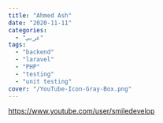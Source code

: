 ```yaml
---
title: "Ahmed Ash"
date: "2020-11-11"
categories:
  - "عربي"
tags:
  - "backend"
  - "laravel"
  - "PHP"
  - "testing"
  - "unit testing"
cover: "/YouTube-Icon-Gray-Box.png"
---
```


https://www.youtube.com/user/smiledevelop

